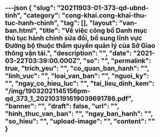 ---json
{
    "slug": "20211903-01-373-qd-ubnd-tinh",
    "category": "cong-khai.cong-khai-thu-tuc-hanh-chinh",
    "tag": [],
    "layout": "van-ban.html",
    "title": "Về việc công bố Danh mục thủ tục hành chính sửa đổi, bổ sung lĩnh vực Đường bộ thuộc thẩm quyền quản lý của Sở Giao thông vận tải.",
    "description": "",
    "date": "2021-03-22T03:39:00.000Z",
    "so": "",
    "permalink": true,
    "trich_yeu": "",
    "co_quan_ban_hanh": "",
    "linh_vuc": "",
    "loai_van_ban": "",
    "nguoi_ky": "",
    "ngay_co_hieu_luc": "",
    "tai_lieu_dinh_kem": "/img/19032021145156pm-qd_373_1_202103191619039691786.pdf",
    "banner": "",
    "draft": false,
    "url": "",
    "hinh_thuc_van_ban": "",
    "ngay_ban_hanh": "",
    "so_hieu": "",
    "upload-image": "",
    "__content__": ""
}
---
